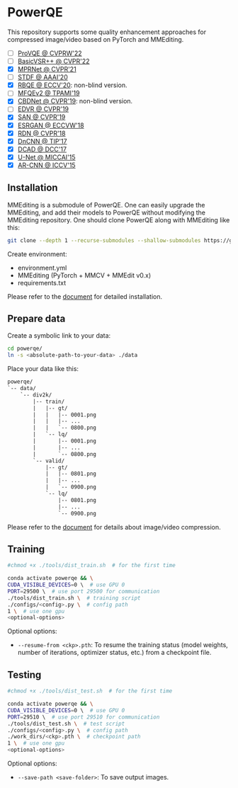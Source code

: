 # PowerQE

This repository supports some quality enhancement approaches for compressed image/video based on PyTorch and MMEditing.

- [ ] [ProVQE @ CVPRW'22](https://github.com/ryanxingql/winner-ntire22-vqe)
- [ ] [BasicVSR++ @ CVPR'22](https://arxiv.org/abs/2104.13371)
- [x] [MPRNet @ CVPR'21](https://github.com/swz30/MPRNet)
- [ ] [STDF @ AAAI'20](https://github.com/ryanxingql/stdf-pytorch)
- [x] [RBQE @ ECCV'20](https://arxiv.org/abs/2006.16581): non-blind version.
- [ ] [MFQEv2 @ TPAMI'19](https://github.com/ryanxingql/mfqev2.0)
- [x] [CBDNet @ CVPR'19](https://arxiv.org/abs/1807.04686): non-blind version.
- [ ] [EDVR @ CVPR'19](https://arxiv.org/abs/1905.02716)
- [x] [SAN @ CVPR'19](https://github.com/daitao/SAN)
- [x] [ESRGAN @ ECCVW'18](https://arxiv.org/abs/1809.00219)
- [x] [RDN @ CVPR'18](https://arxiv.org/abs/1802.08797)
- [x] [DnCNN @ TIP'17](https://arxiv.org/abs/1608.03981)
- [x] [DCAD @ DCC'17](https://ieeexplore.ieee.org/abstract/document/7923714)
- [x] [U-Net @ MICCAI'15](https://arxiv.org/abs/1505.04597)
- [x] [AR-CNN @ ICCV'15](https://arxiv.org/abs/1504.06993)

## Installation

MMEditing is a submodule of PowerQE. One can easily upgrade the MMEditing, and add their models to PowerQE without modifying the MMEditing repository. One should clone PowerQE along with MMEditing like this:

```bash
git clone --depth 1 --recurse-submodules --shallow-submodules https://github.com/ryanxingql/powerqe.git
```

Create environment:

- environment.yml
- MMEditing (PyTorch + MMCV + MMEdit v0.x)
- requirements.txt

Please refer to the [document](./docs/v3.md#env) for detailed installation.

## Prepare data

Create a symbolic link to your data:

```bash
cd powerqe/
ln -s <absolute-path-to-your-data> ./data
```

Place your data like this:

```txt
powerqe/
`-- data/
    `-- div2k/
        |-- train/
        |   |-- gt/
        |   |   |-- 0001.png
        |   |   |-- ...
        |   |   `-- 0800.png
        |   `-- lq/
        |       |-- 0001.png
        |       |-- ...
        |       `-- 0800.png
        `-- valid/
            |-- gt/
            |   |-- 0801.png
            |   |-- ...
            |   `-- 0900.png
            `-- lq/
                |-- 0801.png
                |-- ...
                `-- 0900.png
```

Please refer to the [document](./docs/v3.md#compress) for details about image/video compression.

## Training

```bash
#chmod +x ./tools/dist_train.sh  # for the first time

conda activate powerqe && \
CUDA_VISIBLE_DEVICES=0 \  # use GPU 0
PORT=29500 \  # use port 29500 for communication
./tools/dist_train.sh \  # training script
./configs/<config>.py \  # config path
1 \  # use one gpu
<optional-options>
```

Optional options:

- `--resume-from <ckp>.pth`: To resume the training status (model weights, number of iterations, optimizer status, etc.) from a checkpoint file.

## Testing

```bash
#chmod +x ./tools/dist_test.sh  # for the first time

conda activate powerqe && \
CUDA_VISIBLE_DEVICES=0 \  # use GPU 0
PORT=29510 \  # use port 29510 for communication
./tools/dist_test.sh \  # test script
./configs/<config>.py \  # config path
./work_dirs/<ckp>.pth \  # checkpoint path
1 \  # use one gpu
<optional-options>
```

Optional options:

- `--save-path <save-folder>`: To save output images.
